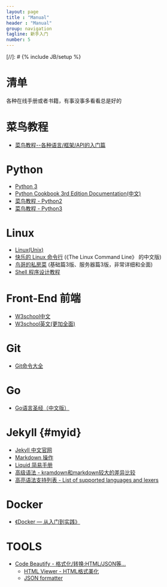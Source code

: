 ```yaml
---
layout: page
title : "Manual"
header : "Manual"
group: navigation
tagline: 新手入门
number: 5
---
```

[//]: # {% include JB/setup %}

# 清单 
各种在线手册或者书籍，有事没事多看看总是好的


# 菜鸟教程
- [菜鸟教程--各种语言/框架/API的入门篇](http://www.runoob.com/)


# Python
- [Python 3](https://www.tutorialspoint.com/python3/index.htm)
- [Python Cookbook 3rd Edition Documentation(中文)](http://python3-cookbook-personal.readthedocs.io/zh_CN/latest/index.html)
- [菜鸟教程 - Python2](http://www.runoob.com/python/python-tutorial.html)
- [菜鸟教程 - Python3](http://www.runoob.com/python3/python3-tutorial.html)


# Linux
- [Linux(Unix)](https://www.tutorialspoint.com/unix/index.htm)
- [快乐的 Linux 命令行](http://billie66.github.io/TLCL/index.html) (《The Linux Command Line》 的中文版)
- [鸟哥的私房菜](http://cn.linux.vbird.org/) (基础篇3版、服务器篇3版，非常详细和全面)
- [Shell 程序设计教程](http://opus.konghy.cn/shell-tutorial/index.html)


# Front-End 前端
- [W3school中文](http://www.w3school.com.cn/)
- [W3school英文(更加全面)](https://www.w3schools.com/)


# Git
- [Git命令大全](https://xu3352.github.io/blog/2017/04/28/git-cheat-sheet)


# Go
- [Go语言圣经（中文版）](http://docs.ruanjiadeng.com/gopl-zh/index.html)


# Jekyll {#myid}
- [Jekyll 中文官网](http://jekyllcn.com/docs/home/)
- [Markdown 操作](http://xianbai.me/learn-md/article/about/helloworld.html)
- [Liquid 简易手册](https://shopify.github.io/liquid/)
- [高级语法 - kramdown和markdown较大的差异比较](http://gohom.win/2015/11/06/Kramdown-note/#fnref:footnote)
- [高亮语法支持列表 - List of supported languages and lexers](https://github.com/jneen/rouge/wiki/List-of-supported-languages-and-lexers)


# Docker 
- [《Docker — 从入门到实践》](https://xu3352.github.io/docker/2017/07/21/docker-primer)


# TOOLS
- [Code Beautify - 格式化/转换:HTML/JSON等...](https://codebeautify.org/)
    - [HTML Viewer - HTML格式美化](https://codebeautify.org/htmlviewer/)
    - [JSON formatter](https://jsonformatter.org/)


